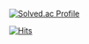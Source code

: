 [![Solved.ac Profile](http://mazassumnida.wtf/api/v2/generate_badge?boj=lee1201zxc)](https://solved.ac/lee1201zxc/)

[![Hits](https://hits.seeyoufarm.com/api/count/incr/badge.svg?url=https%3A%2F%2Fgithub.com%2Flee1201zxc&count_bg=%23477B81&title_bg=%23DC7171&icon=codeigniter.svg&icon_color=%23E7E7E7&title=hits&edge_flat=false)](https://hits.seeyoufarm.com)
